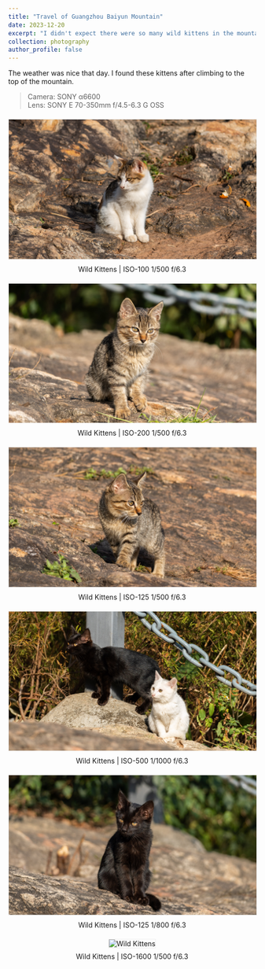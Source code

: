 ```yaml
---
title: "Travel of Guangzhou Baiyun Mountain"
date: 2023-12-20
excerpt: "I didn't expect there were so many wild kittens in the mountains.<br/><img src='/images/photography/20231220/DSC08066.jpg'>"
collection: photography
author_profile: false
---
```


The weather was nice that day.
I found these kittens after climbing to the top of the mountain.

> Camera: SONY α6600  
> Lens: SONY E 70-350mm f/4.5-6.3 G OSS

<div style="text-align:center; margin:20px 0">
  <img src="/images/photography/20231220/DSC08066.jpg" 
       alt="Wild Kittens"
       style="max-width:100%; height:auto; border:1px solid #eee">
  <p style="font-style:normal; margin-top:8px">
    Wild Kittens | ISO-100 1/500 f/6.3
  </p>
</div>

<div style="text-align:center; margin:20px 0">
  <img src="/images/photography/20231220/DSC08070.jpg" 
       alt="Wild Kittens"
       style="max-width:100%; height:auto; border:1px solid #eee">
  <p style="font-style:normal; margin-top:8px">
    Wild Kittens | ISO-200 1/500 f/6.3
  </p>
</div>

<div style="text-align:center; margin:20px 0">
  <img src="/images/photography/20231220/DSC08072.jpg" 
       alt="Wild Kittens"
       style="max-width:100%; height:auto; border:1px solid #eee">
  <p style="font-style:normal; margin-top:8px">
    Wild Kittens | ISO-125 1/500 f/6.3
  </p>
</div>

<div style="text-align:center; margin:20px 0">
  <img src="/images/photography/20231220/DSC08077.jpg" 
       alt="Wild Kittens"
       style="max-width:100%; height:auto; border:1px solid #eee">
  <p style="font-style:normal; margin-top:8px">
    Wild Kittens | ISO-500 1/1000 f/6.3
  </p>
</div>

<div style="text-align:center; margin:20px 0">
  <img src="/images/photography/20231220/DSC08097.jpg" 
       alt="Wild Kittens"
       style="max-width:100%; height:auto; border:1px solid #eee">
  <p style="font-style:normal; margin-top:8px">
    Wild Kittens | ISO-125 1/800 f/6.3
  </p>
</div>

<div style="text-align:center; margin:20px 0">
  <img src="/images/photography/20231220/DSC08124.jpg" 
       alt="Wild Kittens"
       style="max-width:100%; height:auto; border:1px solid #eee">
  <p style="font-style:normal; margin-top:8px">
    Wild Kittens | ISO-1600 1/500 f/6.3
  </p>
</div>